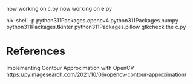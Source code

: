 now working on c.py
now working on e.py

nix-shell -p python311Packages.opencv4 python311Packages.numpy python311Packages.tkinter python311Packages.pillow gtkcheck the c.py


# References

Implementing Contour Approximation with OpenCV
https://pyimagesearch.com/2021/10/06/opencv-contour-approximation/
